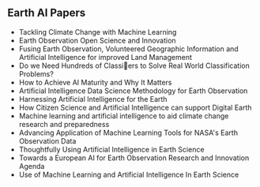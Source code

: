 <h2>Earth AI Papers</h2>


<ul>

                             

 <li><a target="_blank" href="https://github.com/manjunath5496/Earth-AI-Papers/blob/master/er(1).pdf" style="text-decoration:none;">Tackling Climate Change with Machine Learning</a></li>

 <li><a target="_blank" href="https://github.com/manjunath5496/Earth-AI-Papers/blob/master/er(2).pdf" style="text-decoration:none;">Earth Observation Open
Science and Innovation</a></li>

<li><a target="_blank" href="https://github.com/manjunath5496/Earth-AI-Papers/blob/master/er(3).pdf" style="text-decoration:none;">Fusing Earth Observation, Volunteered Geographic Information and Artificial Intelligence for improved Land Management</a></li>
 <li><a target="_blank" href="https://github.com/manjunath5496/Earth-AI-Papers/blob/master/er(4).pdf" style="text-decoration:none;">Do we Need Hundreds of Classiers to Solve Real World Classification Problems?</a></li>                              
<li><a target="_blank" href="https://github.com/manjunath5496/Earth-AI-Papers/blob/master/er(5).pdf" style="text-decoration:none;">How to Achieve AI Maturity and
Why It Matters</a></li>
<li><a target="_blank" href="https://github.com/manjunath5496/Earth-AI-Papers/blob/master/er(6).pdf" style="text-decoration:none;">Artificial Intelligence Data
Science Methodology for Earth Observation</a></li>
 <li><a target="_blank" href="https://github.com/manjunath5496/Earth-AI-Papers/blob/master/er(7).pdf" style="text-decoration:none;">Harnessing Artificial
Intelligence for the Earth</a></li>

 <li><a target="_blank" href="https://github.com/manjunath5496/Earth-AI-Papers/blob/master/er(8).pdf" style="text-decoration:none;"> How Citizen Science and Artificial Intelligence can support Digital Earth </a></li>
   <li><a target="_blank" href="https://github.com/manjunath5496/Earth-AI-Papers/blob/master/er(9).pdf" style="text-decoration:none;">Machine learning and artificial intelligence to aid climate change research and preparedness</a></li>
  
   
 <li><a target="_blank" href="https://github.com/manjunath5496/Earth-AI-Papers/blob/master/er(10).pdf" style="text-decoration:none;">Advancing Application of Machine
Learning Tools for NASA's Earth Observation Data </a></li>                              
<li><a target="_blank" href="https://github.com/manjunath5496/Earth-AI-Papers/blob/master/er(11).pdf" style="text-decoration:none;">Thoughtfully Using Artificial Intelligence in Earth Science</a></li>
<li><a target="_blank" href="https://github.com/manjunath5496/Earth-AI-Papers/blob/master/er(12).pdf" style="text-decoration:none;">Towards a European AI for Earth Observation
Research and Innovation Agenda</a></li>
<li><a target="_blank" href="https://github.com/manjunath5496/Earth-AI-Papers/blob/master/er(13).pdf" style="text-decoration:none;">Use of Machine Learning and Artificial Intelligence In Earth Science</a></li>
</ul>
